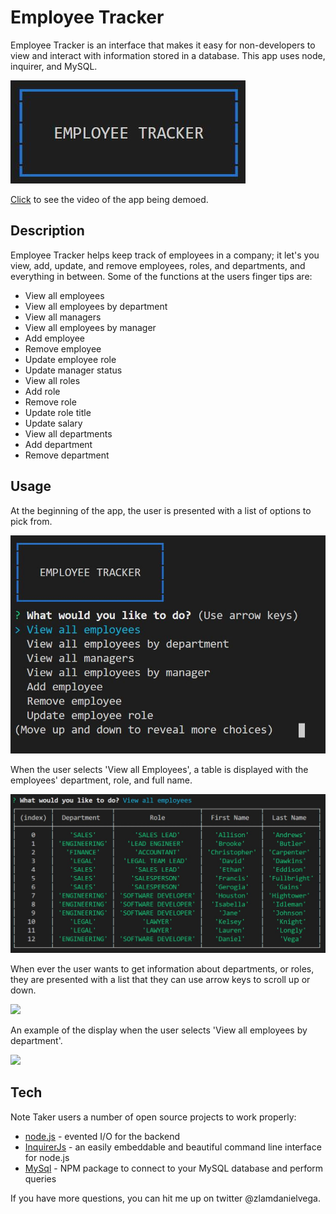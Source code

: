 # Employee Tracker

Employee Tracker is an interface that makes it easy for non-developers to view and interact with information stored in a database. This app uses node, inquirer, and MySQL.

![](images/EmployeeTrackerBeginning.JPG)

[Click] to see the video of the app being demoed.

## Description

Employee Tracker helps keep track of employees in a company; it let's you view, add, update, and remove employees, roles, and departments, and everything in between. Some of the functions at the users finger tips are:
* View all employees
* View all employees by department
* View all managers
* View all employees by manager
* Add employee
* Remove employee
* Update employee role
* Update manager status
* View all roles
* Add role
* Remove role
* Update role title
* Update salary
* View all departments
* Add department
* Remove department

## Usage
At the beginning of the app, the user is presented with a list of options to pick from.

![](images/StartChoices.JPG)

When the user selects 'View all Employees', a table is displayed with the employees' department, role, and full name.

![](images/ViewAllEmployees.JPG)

When ever the user wants to get information about departments, or roles, they are presented with a list that they can use arrow keys to scroll up or down. 

![](images/viewDepartments)

An example of the display when the user selects 'View all employees by department'.

![](images/enggineeringDepartment.JPG)



## Tech

Note Taker users a number of open source projects to work properly:

* [node.js] - evented I/O for the backend
* [InquirerJs] - an easily embeddable and beautiful command line interface for node.js
* [MySql] - NPM package to connect to your MySQL database and perform queries

If you have more questions, you can hit me up on twitter @zlamdanielvega. 








  [node.js]: <http://nodejs.org>
  [MySql]: <https://www.npmjs.com/package/mysql>
  [jQuery]: <http://jquery.com>
  [InquirerJs]: <https://www.npmjs.com/package/inquirer/v/0.2.3>
  [Click]: <https://drive.google.com/file/d/1krwSpOLB4gy5WTb3YZfozcpAm_iHDeS8/view>
